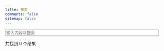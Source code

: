 ```yaml
---
title: 搜索
comments: false
sitemap: false
---
```

<input id="search-input" autocomplete="off" autocapitalize="off" maxlength="80" placeholder="输入内容以搜索" spellcheck="false"
  type="search" />
<div>共找到 <span id="search-count">0</span> 个结果</div>
<ul id="search-results"></ul>
<script data-pjax>
  (function () {
    var search = document.getElementById("search-input");
    var count = document.getElementById("search-count");
    var container = document.getElementById("search-results");
    if (search) {
      if (typeof String.prototype.trim === "undefined") {
        String.prototype.trim = function () {
          return this.replace(/^[\x09\x0A\x0B\x0C\x0D\x20\xA0\u1680\u2000\u2001\u2002\u2003\u2004\u2005\u2006\u2007\u2008\u2009\u200A\u202F\u205F\u3000\u2028\u2029\uFEFF]+|[\x09\x0A\x0B\x0C\x0D\x20\xA0\u1680\u2000\u2001\u2002\u2003\u2004\u2005\u2006\u2007\u2008\u2009\u200A\u202F\u205F\u3000\u2028\u2029\uFEFF]+$/g, '');
        };
      }
      var request = new XMLHttpRequest();
      request.open("GET", "/search.xml", true);
      function onload() {
        /** @type {Document} */
        var dom, getElementValue;
        if (typeof DOMParser !== "undefined") {
          dom = new DOMParser().parseFromString(request.responseText, "text/xml");
          getElementValue = function (element, tag) {
            return element.querySelector(tag).textContent;
          };
        }
        else if (typeof ActiveXObject !== "undefined") {
          function createDocument() {
            var versions = ["MSXML2.DOMDocument.6.0", "MSXML2.DOMDocument.5.0", "MSXML2.DOMDocument.4.0", "MSXML2.DOMDocument.3.0", "MSXML2.DOMDocument"];
            for (var i = 0; i < versions.length; i++) {
              try { return new ActiveXObject(versions[i]); }
              catch (_) { }
            }
          }
          dom = createDocument();
          dom.loadXML(request.responseText);
          getElementValue = function (element, tag) {
            return element.selectSingleNode(tag).text;
          };
        }
        var entries = dom.getElementsByTagName("entry");
        var datas = [];
        for (var i = 0; i < entries.length; i++) {
          var entry = entries[i];
          var title = getElementValue(entry, "title");
          var content = getElementValue(entry, "content");
          var url = getElementValue(entry, "url");
          datas.push({
            title: title.trim(),
            content: content ? content.trim().replace(/<[^>]+>/g, '') : '',
            url: decodeURIComponent(url).replace(/\/{2,}/g, '/')
          });
        }
        function oninput() {
          var searchText = search.value.trim().toLowerCase();
          var keywords = searchText.split(/[-\s]+/);
          var results = [];
          for (var i = 0; i < keywords.length; i++) {
            var word = keywords[i];
            if (word.length) {
              var div = document.createElement('div');
              div.innerText = word.toLowerCase();
              word = div.innerHTML;
              for (var j = 0; j < datas.length; j++) {
                var data = datas[j];
                var regex = new RegExp(word, 'i');
                if (regex.test(data.title.toLowerCase()) || regex.test(data.content.toLowerCase())) {
                  if ((function () {
                    for (var k = 0; k < results.length; k++) {
                      if (data.url === results[k].url) {
                        return false;
                      }
                    }
                    return true;
                  })()) {
                    results.push(data);
                  }
                }
              }
            }
          }
          count.innerText = results.length;
          var content = '';
          for (var j = 0; j < results.length; j++) {
            var result = results[j];
            content += "<li>" + '<a href="' + result.url + '">' + result.title + "</a>" + "</li>"
          }
          container.innerHTML = content;
          if (typeof pjax === "object") { pjax.refresh(container); }
        }
        if (search.addEventListener) {
          search.addEventListener("input", oninput);
        }
        else {
          search.onchange = search.onkeyup = oninput;
        }
      }
      if (typeof request.onload === "undefined") {
        request.onreadystatechange = function () {
          if (request.readyState === 4 && (request.status >= 200 && request.status < 300 || request.status === 304)) {
            onload();
          }
        };
      }
      else {
        request.onload = onload;
      }
      request.send();
    }
  })();
</script>
<style id="search-style">
  #search-input {
    width: 100%;
    outline: 0;
  }
</style>
<script>
  if (typeof document.documentMode === "number" && document.documentMode > 5 && document.documentMode < 9) {
    var style = document.getElementById("search-style");
    var css = "#search-input{outline:0}";
    if (style.styleSheet) {
      style.styleSheet.cssText = css;
    }
    else {
      style.innerText = css;
    }
  }
</script>